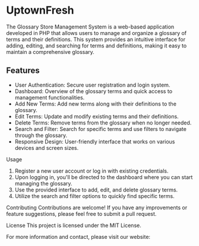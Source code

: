 # UptownFresh

The Glossary Store Management System is a web-based application developed in PHP that allows users to manage and organize a glossary of terms and their definitions. This system provides an intuitive interface for adding, editing, and searching for terms and definitions, making it easy to maintain a comprehensive glossary.

## Features

- User Authentication: Secure user registration and login system.
- Dashboard: Overview of the glossary terms and quick access to management functionalities.
- Add New Terms: Add new terms along with their definitions to the glossary.
- Edit Terms: Update and modify existing terms and their definitions.
- Delete Terms: Remove terms from the glossary when no longer needed.
- Search and Filter: Search for specific terms and use filters to navigate through the glossary.
- Responsive Design: User-friendly interface that works on various devices and screen sizes.

Usage
  1. Register a new user account or log in with existing credentials.
  2. Upon logging in, you'll be directed to the dashboard where you can start managing the glossary.
  3. Use the provided interface to add, edit, and delete glossary terms.
  4. Utilize the search and filter options to quickly find specific terms.

Contributing
Contributions are welcome! If you have any improvements or feature suggestions, please feel free to submit a pull request.

License
This project is licensed under the MIT License.

For more information and contact, please visit our website:

